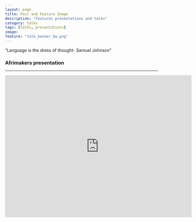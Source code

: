 ```yaml
---
layout: page
title: Post and Feature Image
description: "Features presentations and talks"
category: talks
tags: [talks, presentations]
image:
feature: "talk_banner_bw.png"
---
```


“Language is the dress of thought- Samuel Johnson”

### Afrimakers presentation
***
<iframe src="http://www.slideshare.net/drugastefania/slideshelf" width="615px" height="470px" frameborder="0" marginwidth="0" marginheight="0" scrolling="no" style="border:none;" allowfullscreen webkitallowfullscreen mozallowfullscreen></iframe>
